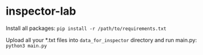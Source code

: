 # inspector-lab
Install all packages:
`pip install -r /path/to/requirements.txt`

Upload all your *.txt files into `data_for_inspector` directory and run main.py:
`python3 main.py`
